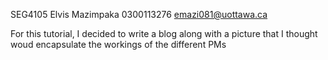 SEG4105
Elvis Mazimpaka
0300113276
emazi081@uottawa.ca

For this tutorial, I decided to write a blog along with a picture that I thought woud encapsulate the workings of the different PMs

